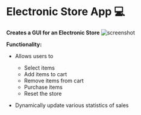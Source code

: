 ﻿# Electronic Store App 💻

**Creates a GUI for an Electronic Store**
![screenshot](https://cdn.discordapp.com/attachments/623956017134305381/797579567208464394/unknown.png)

**Functionality:**
- Allows users to
  - Select items
  - Add items to cart
  - Remove items from cart
  - Purchase items
  - Reset the store

- Dynamically update various statistics of sales
